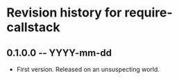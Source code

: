 # Revision history for require-callstack

## 0.1.0.0 -- YYYY-mm-dd

* First version. Released on an unsuspecting world.
